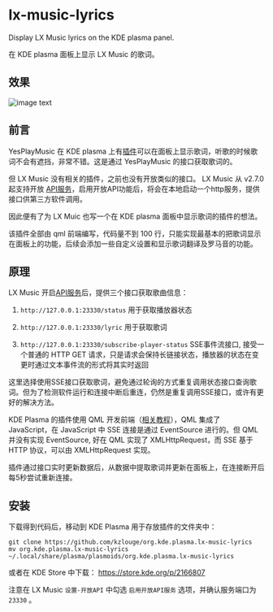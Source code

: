 # lx-music-lyrics
Display LX Music lyrics on the KDE plasma panel.      

在 KDE plasma 面板上显示 LX Music 的歌词。 

## 效果
![image text](https://github.com/kzlouge/org.kde.plasma.lx-music-lyrics/blob/main/lx-music-lyrics-example.png)  



## 前言

YesPlayMusic 在 KDE plasma 上有[插件](https://github.com/zsiothsu/org.kde.plasma.yesplaymusic-lyrics)可以在面板上显示歌词，听歌的时候歌词不会有遮挡，非常不错。这是通过 YesPlayMusic 的接口获取歌词的。

但 LX Music 没有相关的插件，之前也没有开放类似的接口。
LX Music 从 v2.7.0 起支持开放 [API服务](https://lxmusic.toside.cn/desktop/open-api)，启用开放API功能后，将会在本地启动一个http服务，提供接口供第三方软件调用。

因此便有了为 LX Muic 也写一个在 KDE plasma 面板中显示歌词的插件的想法。

该插件全部由 qml 前端编写，代码量不到 100 行，只能实现最基本的把歌词显示在面板上的功能，后续会添加一些自定义设置和显示歌词翻译及罗马音的功能。

## 原理

LX Music 开启[API服务](https://lxmusic.toside.cn/desktop/open-api)后，提供三个接口获取歌曲信息：

1. `http://127.0.0.1:23330/status` 用于获取播放器状态

2. `http://127.0.0.1:23330/lyric` 用于获取歌词

3. `http://127.0.0.1:23330/subscribe-player-status` SSE事件流接口, 接受一个普通的 HTTP GET 请求，只是请求会保持长链接状态，播放器的状态在变更时通过文本事件流的形式将其实时返回




这里选择使用SSE接口获取歌词，避免通过轮询的方式重复调用状态接口查询歌词。但为了检测软件运行和连接中断后重连，仍然是重复调用SSE接口，或许有更好的解决方法。



KDE Plasma 的插件使用 QML 开发前端（[相关教程](https://develop.kde.org/docs/plasma/widget/)），QML 集成了 JavaScript，在 JavaScript 中 SSE 连接是通过 EventSource 进行的。但 QML 并没有实现 EventSource, 好在 QML 实现了 XMLHttpRequest，而 SSE 基于 HTTP 协议，可以由 XMLHttpRequest 实现。

插件通过接口实时更新数据后，从数据中提取歌词并更新在面板上，在连接断开后每5秒尝试重新连接。

## 安装

下载得到代码后，移动到 KDE Plasma 用于存放插件的文件夹中：

```shell
git clone https://github.com/kzlouge/org.kde.plasma.lx-music-lyrics
mv org.kde.plasma.lx-music-lyrics ~/.local/share/plasma/plasmoids/org.kde.plasma.lx-music-lyrics
```
或者在 KDE Store 中下载： https://store.kde.org/p/2166807

注意在 LX Music `设置-开放API` 中勾选 `启用开放API服务` 选项，并确认服务端口为 `23330` 。 
